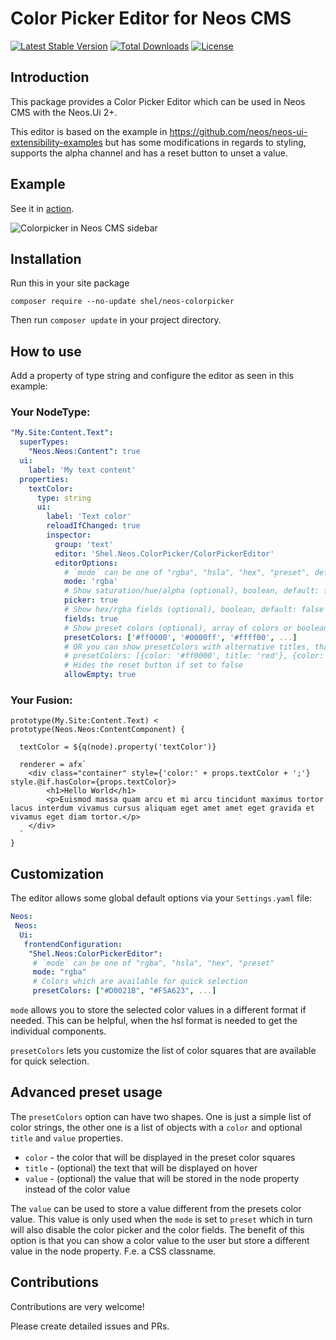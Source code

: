 # Color Picker Editor for Neos CMS    

[![Latest Stable Version](https://poser.pugx.org/shel/neos-colorpicker/v/stable)](https://packagist.org/packages/shel/neos-colorpicker)
[![Total Downloads](https://poser.pugx.org/shel/neos-colorpicker/downloads)](https://packagist.org/packages/shel/neos-colorpicker)
[![License](https://poser.pugx.org/shel/neos-colorpicker/license)](https://packagist.org/packages/shel/neos-colorpicker)

## Introduction

This package provides a Color Picker Editor which can be used
in Neos CMS with the Neos.Ui 2+.

This editor is based on the example in https://github.com/neos/neos-ui-extensibility-examples but 
has some modifications in regards to styling, supports the alpha channel and has a reset button to
unset a value.

## Example           

See it in [action](https://vimeo.com/327331115).

![Colorpicker in Neos CMS sidebar](Documentation/ColorPickerExample.png)  

## Installation

Run this in your site package

```console
composer require --no-update shel/neos-colorpicker
```

Then run `composer update` in your project directory.

## How to use

Add a property of type string and configure the editor as seen in this example:

### Your NodeType:

```yaml
"My.Site:Content.Text":
  superTypes:
    "Neos.Neos:Content": true
  ui:
    label: 'My text content'
  properties:
    textColor:
      type: string
      ui:
        label: 'Text color'
        reloadIfChanged: true
        inspector:
          group: 'text'
          editor: 'Shel.Neos.ColorPicker/ColorPickerEditor'
          editorOptions:
            # `mode` can be one of "rgba", "hsla", "hex", "preset", default: rgba
            mode: 'rgba'
            # Show saturation/hue/alpha (optional), boolean, default: false
            picker: true
            # Show hex/rgba fields (optional), boolean, default: false
            fields: true
            # Show preset colors (optional), array of colors or boolean (to disable)
            presetColors: ['#ff0000', '#0000ff', '#ffff00', ...]
            # OR you can show presetColors with alternative titles, that will be shown on hover
            # presetColors: [{color: '#ff0000', title: 'red'}, {color: '#0000ff', title: 'blue'}, {color: '#ffff00', title: 'yellow'}]
            # Hides the reset button if set to false
            allowEmpty: true
```              

### Your Fusion:

```
prototype(My.Site:Content.Text) < prototype(Neos.Neos:ContentComponent) {

  textColor = ${q(node).property('textColor')}

  renderer = afx`
    <div class="container" style={'color:' + props.textColor + ';'} style.@if.hasColor={props.textColor}>
        <h1>Hello World</h1>
        <p>Euismod massa quam arcu et mi arcu tincidunt maximus tortor lacus interdum vivamus cursus aliquam eget amet amet eget gravida et vivamus eget diam tortor.</p>
    </div>
  `
}
```

## Customization

The editor allows some global default options via your `Settings.yaml` file:

```yaml
Neos:
 Neos:
  Ui:
   frontendConfiguration:
    "Shel.Neos:ColorPickerEditor":
     # `mode` can be one of "rgba", "hsla", "hex", "preset"
     mode: "rgba"
     # Colors which are available for quick selection
     presetColors: ["#D0021B", "#F5A623", ...]
```              
              
`mode` allows you to store the selected color values in a different format if needed. 
This can be helpful, when the hsl format is needed to get the individual components.

`presetColors` lets you customize the list of color squares that are available for quick selection.

## Advanced preset usage

The `presetColors` option can have two shapes.
One is just a simple list of color strings, the other one is a list of objects with a `color` and optional `title` and `value` properties.

* `color` - the color that will be displayed in the preset color squares
* `title` - (optional) the text that will be displayed on hover
* `value` - (optional) the value that will be stored in the node property instead of the color value

The `value` can be used to store a value different from the presets color value.
This value is only used when the `mode` is set to `preset` which in turn will also disable the 
color picker and the color fields.
The benefit of this option is that you can show a color value to the user but store a different value in the node property.
F.e. a CSS classname.

## Contributions

Contributions are very welcome! 

Please create detailed issues and PRs.
